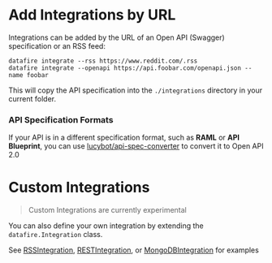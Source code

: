 # Add Integrations by URL
Integrations can be added by the URL of an Open API (Swagger) specification or an RSS feed:
```
datafire integrate --rss https://www.reddit.com/.rss
datafire integrate --openapi https://api.foobar.com/openapi.json --name foobar
```
This will copy the API specification into the `./integrations` directory in your current folder.

### API Specification Formats
If your API is in a different specification format, such as
**RAML** or **API Blueprint**, you can use [lucybot/api-spec-converter](https://github.com/lucybot/api-spec-converter)
to convert it to Open API 2.0

# Custom Integrations
> Custom Integrations are currently experimental

You can also define your own integration by extending the `datafire.Integration` class.

See [RSSIntegration](../lib/rss-integration.js),
[RESTIntegration](../lib/rest-integration.js), or
[MongoDBIntegration](../native_integrations/mongodb.js)
for examples
